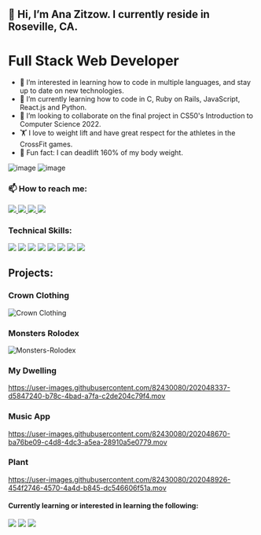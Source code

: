 ## 👋 Hi, I’m Ana Zitzow. I currently reside in Roseville, CA.

# Full Stack Web Developer
- 👀 I’m interested in learning how to code in multiple languages, and stay up to date on new technologies. 
- 🌱 I’m currently learning how to code in C, Ruby on Rails, JavaScript, React.js and Python.
- 💞️ I’m looking to collaborate on the final project in CS50's Introduction to Computer Science 2022.
- 🏋️ I love to weight lift and have great respect for the athletes in the CrossFit games.  
- 💪 Fun fact: I can deadlift 160% of my body weight.

![image](https://github-readme-stats.vercel.app/api/top-langs/?username=azitzow)
![image](https://activity-graph.herokuapp.com/graph?username=azitzow&theme=minimal)

### 📫 How to reach me:
<a href="https://www.linkedin.com/in/azitzow/" rel="nofollow">
  <img src="https://img.shields.io/badge/LinkedIn-0077B5?style=for-the-badge&logo=linkedin&logoColor=white" style=max-width: 100%;" />
</a>

<a href="https://www.arzitzow@gmail.com/" rel="nofollow">
  <img src="https://img.shields.io/badge/Gmail-D14836?style=for-the-badge&logo=gmail&logoColor=white" />
</a>

<a href="https://www.instagram.com/azitzow3" rel="nofollow">
  <img src="https://img.shields.io/badge/Instagram-E4405F?style=for-the-badge&logo=instagram&logoColor=white" />
</a>

<a href="https://medium.com/@azitzow" rel="nofollow">
  <img src="https://img.shields.io/badge/Medium-12100E?style=for-the-badge&logo=medium&logoColor=white" />
</a>

### Technical Skills:
<div>
  <img src="https://img.shields.io/badge/Bootstrap-563D7C?style=for-the-badge&logo=bootstrap&logoColor=white" />
  <img src="https://img.shields.io/badge/jQuery-0769AD?style=for-the-badge&logo=jquery&logoColor=white" />
  <img src="https://img.shields.io/badge/Sass-CC6699?style=for-the-badge&logo=sass&logoColor=white" />
  <img src="https://img.shields.io/badge/Ruby_on_Rails-CC0000?style=for-the-badge&logo=ruby-on-rails&logoColor=white" />
  <img src="https://img.shields.io/badge/React-20232A?style=for-the-badge&logo=react&logoColor=61DAFB" />
  <img src="https://img.shields.io/badge/Ruby-CC342D?style=for-the-badge&logo=ruby&logoColor=white" />
  <img src="https://img.shields.io/badge/JavaScript-323330?style=for-the-badge&logo=javascript&logoColor=F7DF1E" />
  <img src="https://img.shields.io/badge/C-00599C?style=for-the-badge&logo=c&logoColor=white" />
 </div>
 
## Projects:
                                                                                             
### Crown Clothing
![Crown Clothing](https://user-images.githubusercontent.com/82430080/202048480-8c22c19f-35e6-447a-8145-023a32af7a41.png)
                                                                                             
### Monsters Rolodex
![Monsters-Rolodex](https://user-images.githubusercontent.com/82430080/207741615-d6a4eeb7-64ac-4827-875a-f912dc7f2011.png)                                                                                           
### My Dwelling
https://user-images.githubusercontent.com/82430080/202048337-d5847240-b78c-4bad-a7fa-c2de204c79f4.mov

### Music App
https://user-images.githubusercontent.com/82430080/202048670-ba76be09-c4d8-4dc3-a5ea-28910a5e0779.mov

### Plant
https://user-images.githubusercontent.com/82430080/202048926-454f2746-4570-4a4d-b845-dc546606f51a.mov
                                                                                      
#### Currently learning or interested in learning the following:
 <div>
   <img src="https://img.shields.io/badge/Stripe-626CD9?style=for-the-badge&logo=Stripe&logoColor=white" />
   <img src="https://img.shields.io/badge/Python-FFD43B?style=for-the-badge&logo=python&logoColor=blue" />
   <img src="https://img.shields.io/badge/React_Native-20232A?style=for-the-badge&logo=react&logoColor=61DAFB" />
 </div>
 
<!---
azitzow/azitzow is a ✨ special ✨ repository because its `README.md` (this file) appears on your GitHub profile.
You can click the Preview link to take a look at your changes.
--->
